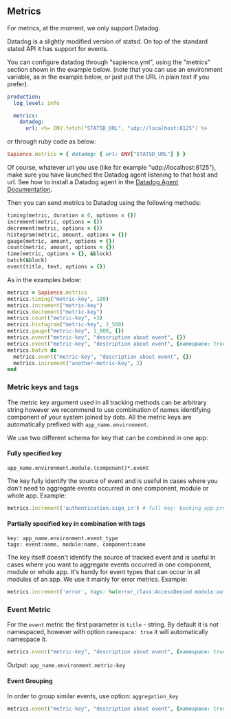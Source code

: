 ## Metrics

For metrics, at the moment, we only support Datadog.

Datadog is a slightly modified version of statsd. On top of the standard statsd API it has support for events.

You can configure datadog through "sapience.yml", using the "metrics" section shown in the example below.
(note that you can use an environment variable, as in the example below, or just put the URL in plain text if you prefer).
```yml
production:
  log_level: info

  metrics:
    datadog:
      url: <%= ENV.fetch("STATSD_URL", "udp://localhost:8125") %>
```
or through ruby code as below:

```ruby
Sapience.metrics = { datadog: { url: ENV["STATSD_URL"] } }
```

Of course, whatever url you use (like for example "udp://localhost:8125"), make sure you have launched the Datadog agent listening to that host and url. See how to install a Datadog agent in the [Datadog Agent Documentation](http://docs.datadoghq.com/guides/basic_agent_usage/).

Then you can send metrics to Datadog using  the following methods:
```ruby
timing(metric, duration = 0, options = {})
increment(metric, options = {})
decrement(metric, options = {})
histogram(metric, amount, options = {})
gauge(metric, amount, options = {})
count(metric, amount, options = {})
time(metric, options = {}, &block)
batch(&block)
event(title, text, options = {})
```

As in the examples below:
```ruby
metrics = Sapience.metrics
metrics.timing("metric-key", 100)
metrics.increment("metric-key")
metrics.decrement("metric-key")
metrics.count("metric-key", -3)
metrics.histogram("metric-key", 2_500)
metrics.gauge("metric-key", 1_000, {})
metrics.event("metric-key", "description about event", {})
metrics.event("metric-key", "description about event", {namespace: true})
metrics.batch do
  metrics.event("metric-key", "description about event", {})
  metrics.increment("another-metric-key", 2)
end
```

### Metric keys and tags

The metric key argument used in all tracking methods can be arbitrary string however we recommend to use combination of names
identifying component of your system joined by dots. All the metric keys are automatically prefixed with `app_name.environment`.

We use two different schema for key that can be combined in one app:

#### Fully specified key

```
app_name.environment.module.(component)*.event
```

The key fully identify the source of event and is useful in cases where you don't need to aggregate events
occurred in one component, module or whole app. Example:

```ruby
metrics.increment('authentication.sign_in') # full key: booking_app.production.authentication.sign_in
```

#### Partially specified key in combination with tags

```
key: app_name.environment.event_type
tags: event:name, module:name, component:name
```

The key itself doesn't identify the source of tracked event and is useful in cases where you want to aggregate events
occurred in one component, module or whole app. It's handy for event types that can occur in all modules of an app.
We use it mainly for error metrics. Example:

```ruby
metrics.increment('error', tags: %w(error_class:AccessDenied module:authentication component:permissions))
```

### Event Metric

For the `event` metric the first parameter is `title` - string.
By default it is not namespaced, however with option `namespace: true` it will automatically namespace it.  


```ruby 
metrics.event("metric-key", "description about event", {namespace: true})

```
Output: `app_name.environment.metric-key`

#### Event Grouping

In order to group similar events, use option: `aggregation_key`

```ruby 
metrics.event("metric-key", "description about event", {namespace: true, aggregation_key:true})

```
